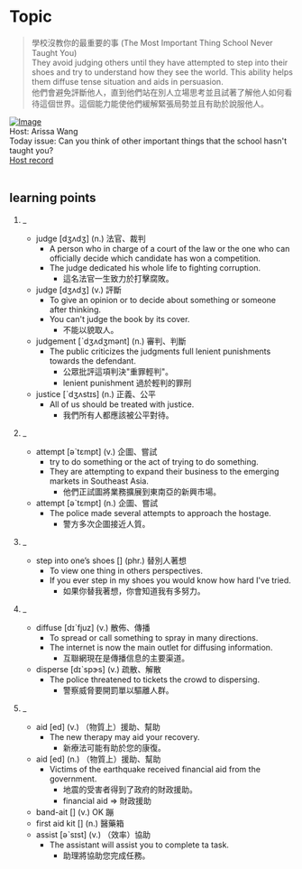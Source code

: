 # Topic

> 學校沒教你的最重要的事 (The Most Important Thing School Never Taught You) <br>
> They avoid judging others until they have attempted to step into their shoes and try to understand how they see the world. This ability helps them diffuse tense situation and aids in persuasion.  <br>
> 他們會避免評斷他人，直到他們站在別人立場思考並且試著了解他人如何看待這個世界。這個能力能使他們緩解緊張局勢並且有助於說服他人。 <br>

[![Image](https://cdn.voicetube.com/assets/thumbnails/7C51N1jQoUE.jpg)](https://www.youtube.com/embed/7C51N1jQoUE?rel=0&showinfo=0&cc_load_policy=0&controls=1&autoplay=1&iv_load_policy=3&playsinline=1&wmode=transparent&start=168&end=179&enablejsapi=1&origin=https://tw.voicetube.com&widgetid=1)<br>
Host: Arissa Wang
<br>Today issue: Can you think of other important things that the school hasn't taught you?
<br>
[Host record](https://cdn.voicetube.com/tmp/everyday_records/1282207441874916/2368.mp3)
<br><br>
## learning points
1. _
	* judge [dʒʌdʒ] (n.) 法官、裁判
		- A person who in charge of a court of the law or the one who can officially decide which candidate has won a competition.
		- The judge dedicated his whole life to fighting corruption.
			+ 這名法官一生致力於打擊腐敗。
	* judge [dʒʌdʒ] (v.) 評斷
		- To give an opinion or to decide about something or someone after thinking.
		- You can't judge the book by its cover.
			+ 不能以貌取人。
	* judgement [ˋdʒʌdʒmənt] (n.) 審判、判斷
		- The public criticizes the judgments full lenient punishments towards the defendant.
			+ 公眾批評這項判決"重罪輕判"。
			+ lenient punishment 過於輕判的罪刑
	* justice [ˋdʒʌstɪs] (n.) 正義、公平
		- All of us should be treated with justice.
			+ 我們所有人都應該被公平對待。

2. _
	* attempt [əˋtɛmpt] (v.) 企圖、嘗試
		- try to do something or the act of trying to do something.
		- They are attempting to expand their business to the emerging markets in Southeast Asia.
			+ 他們正試圖將業務擴展到東南亞的新興市場。
	* attempt [əˋtɛmpt] (n.) 企圖、嘗試
		- The police made several attempts to approach the hostage.
			+ 警方多次企圖接近人質。

3. _
	* step into one’s shoes [] (phr.) 替別人著想
		- To view one thing in others perspectives.
		- If you ever step in my shoes you would know how hard I've tried.
			+ 如果你替我著想，你會知道我有多努力。

4. _
	* diffuse [dɪˋfjuz] (v.) 散佈、傳播
		- To spread or call something to spray in many directions.
		- The internet is now the main outlet for diffusing information.
			+ 互聯網現在是傳播信息的主要渠道。
	* disperse [dɪˋspɝs] (v.)  疏散、解散
		- The police threatened to tickets the crowd to dispersing.
			+ 警察威脅要開罰單以驅離人群。

5. _
	* aid [ed] (v.) （物質上）援助、幫助
		- The new therapy may aid your recovery.
			+ 新療法可能有助於您的康復。
	* aid [ed] (n.) （物質上）援助、幫助
		- Victims of the earthquake received financial aid from the government.
			+ 地震的受害者得到了政府的財政援助。
			+ financial aid => 財政援助
	* band-ait [] (v.) OK 蹦
	* first aid kit [] (n.) 醫藥箱
	* assist [əˋsɪst] (v.) （效率）協助
		- The assistant will assist you to complete ta task.
			+ 助理將協助您完成任務。
